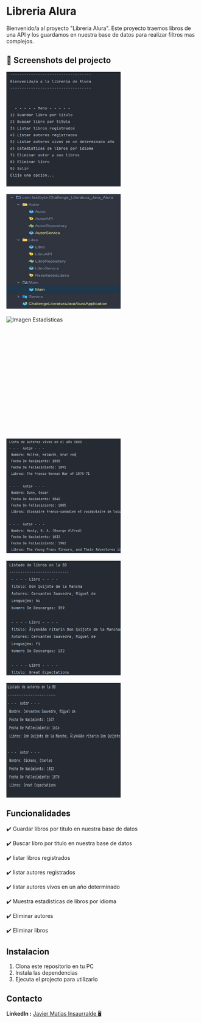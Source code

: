 # Libreria Alura 

Bienvenido/a al proyecto "Libreria Alura".
Este proyecto traemos libros de una API y los guardamos en nuestra base de datos para realizar filtros mas complejos.

## :camera_flash: Screenshots del projecto 
<div style="display: flex; flex-wrap: wrap; gap: 20px;">
<img alt="Imagen Menu Projecto" height="300px" src="/src/main/resources/static/Screenshots/MenuLiteratura.JPG" width="300px"/>
<img alt="Imagen Package" height="300px" src="/src/main/resources/static/Screenshots/PackageByFeature.JPG" width="300px"/>
<img alt="Imagen Estadisticas" height="300px" src="/static/Screenshots/Estadisticas.JPG" width="300px"/>
<img alt="Imagen De Autores Vivos En Un Año" height="300px" src="/src/main/resources/static/Screenshots/autoresVivos.JPG" width="300px"/>
<img alt="Imagen listado de libros" height="300px" src="/src/main/resources/static/Screenshots/listadoDeLibros.JPG" width="300px"/>
<img alt="Imagen listado de autores" height="300px" src="/src/main/resources/static/Screenshots/litadodeautores.JPG" width="300px"/>
</div>




##  Funcionalidades

:heavy_check_mark: Guardar libros por titulo en nuestra base de datos 

:heavy_check_mark: Buscar libro por titulo en nuestra base de datos

:heavy_check_mark: listar libros registrados

:heavy_check_mark: listar autores registrados

:heavy_check_mark: listar autores vivos en un año determinado

:heavy_check_mark: Muestra estadisticas de libros por idioma

:heavy_check_mark: Eliminar autores

:heavy_check_mark: Eliminar libros


## Instalacion

1. Clona este repositorio en tu PC
2. Instala las dependencias
3. Ejecuta el projecto para utilizarlo
   


## Contacto

**LinkedIn :** [Javier Matias Insaurralde :desktop_computer:](https://www.linkedin.com/in/javier-matias-insaurralde-3aa783274/)
